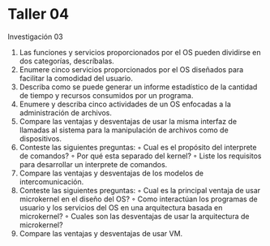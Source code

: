# Taller 04

Investigación 03

1. Las funciones y servicios proporcionados por el OS pueden dividirse en dos categorías,
descríbalas.
2. Enumere cinco servicios proporcionados por el OS diseñados para facilitar la comodidad del
usuario.
3. Describa como se puede generar un informe estadístico de la cantidad de tiempo y recursos
consumidos por un programa.
4. Enumere y describa cinco actividades de un OS enfocadas a la administración de archivos.
5. Compare las ventajas y desventajas de usar la misma interfaz de llamadas al sistema para la
manipulación de archivos como de dispositivos.
6. Conteste las siguientes preguntas:
◦ Cual es el propósito del interprete de comandos?
◦ Por qué esta separado del kernel?
◦ Liste los requisitos para desarrollar un interprete de comandos.
7. Compare las ventajas y desventajas de los modelos de intercomunicación.
8. Conteste las siguientes preguntas:
◦ Cual es la principal ventaja de usar microkernel en el diseño del OS?
◦ Como interactúan los programas de usuario y los servicios del OS en una arquitectura
basada en microkernel?
◦ Cuales son las desventajas de usar la arquitectura de microkernel?
9. Compare las ventajas y desventajas de usar VM.
